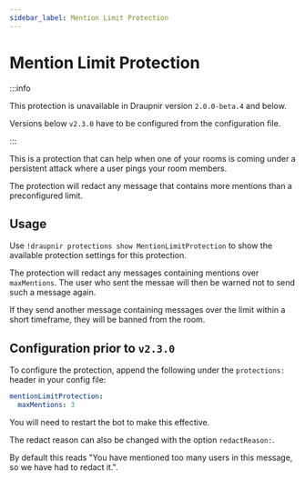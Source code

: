 ```yaml
---
sidebar_label: Mention Limit Protection
---
```


<!--
SPDX-FileCopyrightText: 2024 - 2025 Gnuxie <Gnuxie@protonmail.com>

SPDX-License-Identifier: CC-BY-SA-4.0
-->

# Mention Limit Protection

:::info

This protection is unavailable in Draupnir version `2.0.0-beta.4` and below.

Versions below `v2.3.0` have to be configured from the configuration file.

:::

This is a protection that can help when one of your rooms is coming under a
persistent attack where a user pings your room members.

The protection will redact any message that contains more mentions than a
preconfigured limit.

## Usage

Use `!draupnir protections show MentionLimitProtection` to show the available
protection settings for this protection.

The protection will redact any messages containing mentions over `maxMentions`.
The user who sent the messae will then be warned not to send such a message
again.

If they send another message containing messages over the limit within a short
timeframe, they will be banned from the room.

## Configuration prior to `v2.3.0`

To configure the protection, append the following under the `protections:`
header in your config file:

```yaml
mentionLimitProtection:
  maxMentions: 3
```

You will need to restart the bot to make this effective.

The redact reason can also be changed with the option `redactReason:`.

By default this reads "You have mentioned too many users in this message, so we
have had to redact it.".
